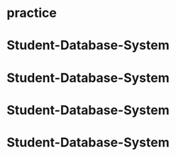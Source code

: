 # practice
# Student-Database-System
# Student-Database-System
# Student-Database-System
# Student-Database-System
